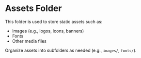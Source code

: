 # Assets Folder

This folder is used to store static assets such as:
- Images (e.g., logos, icons, banners)
- Fonts
- Other media files

Organize assets into subfolders as needed (e.g., `images/`, `fonts/`).

